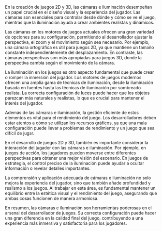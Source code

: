 En la creación de juegos 2D y 3D, las cámaras e iluminación desempeñan un papel crucial en el diseño visual y la experiencia del jugador. Las cámaras son esenciales para controlar desde dónde y cómo se ve el juego, mientras que la iluminación ayuda a crear ambientes realistas y dinámicos.

Las cámaras en los motores de juegos actuales ofrecen una gran variedad de opciones para su configuración, permitiendo al desarrollador ajustar la perspectiva, el zoom y el movimiento según sea necesario. Por ejemplo, una cámara ortográfica es útil para juegos 2D, ya que mantiene un tamaño constante independientemente del desplazamiento. En contraste, las cámaras perspectivas son más apropiadas para juegos 3D, donde la perspectiva cambia según el movimiento de la cámara.

La iluminación en los juegos es otro aspecto fundamental que puede crear o romper la inmersión del jugador. Los motores de juegos modernos ofrecen una amplia gama de técnicas de iluminación, desde la iluminación basada en fuentes hasta las técnicas de iluminación por sombreado realista. La correcta configuración de luces puede hacer que los objetos parezcan más naturales y realistas, lo que es crucial para mantener el interés del jugador.

Además de las cámaras e iluminación, la gestión eficiente de estos elementos es vital para el rendimiento del juego. Los desarrolladores deben estar atentos a cómo se utilizan los recursos gráficos, ya que una mala configuración puede llevar a problemas de rendimiento y un juego que sea difícil de jugar.

En el desarrollo de juegos 2D y 3D, también es importante considerar la interacción del jugador con las cámaras e iluminación. Por ejemplo, en juegos de acción, los jugadores pueden moverse entre diferentes perspectivas para obtener una mejor visión del escenario. En juegos de estrategia, el control preciso de la iluminación puede ayudar a ocultar información o revelar detalles importantes.

La comprensión y aplicación adecuada de cámaras e iluminación no solo mejora la experiencia del jugador, sino que también añade profundidad y realismo a los juegos. Al trabajar en esta área, es fundamental mantener un equilibrio entre la estética visual y el rendimiento del juego, asegurando que ambas cosas funcionen de manera armoniosa.

En resumen, las cámaras e iluminación son herramientas poderosas en el arsenal del desarrollador de juegos. Su correcta configuración puede hacer una gran diferencia en la calidad final del juego, contribuyendo a una experiencia más inmersiva y satisfactoria para los jugadores.
